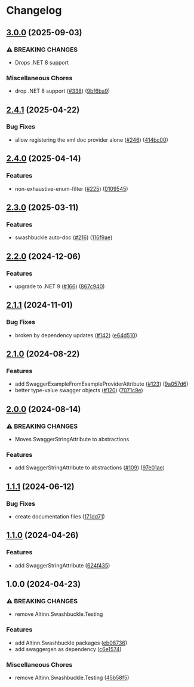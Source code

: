 # Changelog

## [3.0.0](https://github.com/Altinn/altinn-authorization-utils/compare/Altinn.Swashbuckle-v2.4.1...Altinn.Swashbuckle-v3.0.0) (2025-09-03)


### ⚠ BREAKING CHANGES

* Drops .NET 8 support

### Miscellaneous Chores

* drop .NET 8 support ([#338](https://github.com/Altinn/altinn-authorization-utils/issues/338)) ([9bf6ba9](https://github.com/Altinn/altinn-authorization-utils/commit/9bf6ba91a57f9520cedd9611cb4a15b130903df3))

## [2.4.1](https://github.com/Altinn/altinn-authorization-utils/compare/Altinn.Swashbuckle-v2.4.0...Altinn.Swashbuckle-v2.4.1) (2025-04-22)


### Bug Fixes

* allow registering the xml doc provider alone ([#246](https://github.com/Altinn/altinn-authorization-utils/issues/246)) ([414bc00](https://github.com/Altinn/altinn-authorization-utils/commit/414bc0073a239233b729787c45d8e37217f6374d))

## [2.4.0](https://github.com/Altinn/altinn-authorization-utils/compare/Altinn.Swashbuckle-v2.3.0...Altinn.Swashbuckle-v2.4.0) (2025-04-14)


### Features

* non-exhaustive-enum-filter ([#225](https://github.com/Altinn/altinn-authorization-utils/issues/225)) ([0109545](https://github.com/Altinn/altinn-authorization-utils/commit/0109545a6a3352383c27156c12b5b2ecf6acd348))

## [2.3.0](https://github.com/Altinn/altinn-authorization-utils/compare/Altinn.Swashbuckle-v2.2.0...Altinn.Swashbuckle-v2.3.0) (2025-03-11)


### Features

* swashbuckle auto-doc ([#216](https://github.com/Altinn/altinn-authorization-utils/issues/216)) ([116f9ae](https://github.com/Altinn/altinn-authorization-utils/commit/116f9ae1b0aab024d14e63f89b54ce3cd8056589))

## [2.2.0](https://github.com/Altinn/altinn-authorization-utils/compare/Altinn.Swashbuckle-v2.1.1...Altinn.Swashbuckle-v2.2.0) (2024-12-06)


### Features

* upgrade to .NET 9 ([#166](https://github.com/Altinn/altinn-authorization-utils/issues/166)) ([867c940](https://github.com/Altinn/altinn-authorization-utils/commit/867c9400ac8fd9a37c71d0af6386fbb414523267))

## [2.1.1](https://github.com/Altinn/altinn-authorization-utils/compare/Altinn.Swashbuckle-v2.1.0...Altinn.Swashbuckle-v2.1.1) (2024-11-01)


### Bug Fixes

* broken by dependency updates ([#142](https://github.com/Altinn/altinn-authorization-utils/issues/142)) ([e64d510](https://github.com/Altinn/altinn-authorization-utils/commit/e64d510c28c9989bd538a8f090b5563e60635b0b))

## [2.1.0](https://github.com/Altinn/altinn-authorization-utils/compare/Altinn.Swashbuckle-v2.0.0...Altinn.Swashbuckle-v2.1.0) (2024-08-22)


### Features

* add SwaggerExampleFromExampleProviderAttribute ([#123](https://github.com/Altinn/altinn-authorization-utils/issues/123)) ([9a057d6](https://github.com/Altinn/altinn-authorization-utils/commit/9a057d6cbf34227b4013ceb7982730b30081d727))
* better type-value swagger objects ([#120](https://github.com/Altinn/altinn-authorization-utils/issues/120)) ([7071c9e](https://github.com/Altinn/altinn-authorization-utils/commit/7071c9e75350881ae0c43dbec56598c5a2dd2b58))

## [2.0.0](https://github.com/Altinn/altinn-authorization-utils/compare/Altinn.Swashbuckle-v1.1.1...Altinn.Swashbuckle-v2.0.0) (2024-08-14)


### ⚠ BREAKING CHANGES

* Moves SwaggerStringAttribute to abstractions

### Features

* add SwaggerStringAttribute to abstractions ([#109](https://github.com/Altinn/altinn-authorization-utils/issues/109)) ([97e01ae](https://github.com/Altinn/altinn-authorization-utils/commit/97e01ae3184ade6df375e8cb2459e829599c30eb))

## [1.1.1](https://github.com/Altinn/altinn-authorization-utils/compare/Altinn.Swashbuckle-v1.1.0...Altinn.Swashbuckle-v1.1.1) (2024-06-12)


### Bug Fixes

* create documentation files ([171dd71](https://github.com/Altinn/altinn-authorization-utils/commit/171dd7120ab70c8c5629224e6e7a2380ad827306))

## [1.1.0](https://github.com/Altinn/altinn-authorization-utils/compare/Altinn.Swashbuckle-v1.0.0...Altinn.Swashbuckle-v1.1.0) (2024-04-26)


### Features

* add SwaggerStringAttribute ([624f435](https://github.com/Altinn/altinn-authorization-utils/commit/624f435cf0711ced5b3f5db0a470fc63cf6be553))

## 1.0.0 (2024-04-23)


### ⚠ BREAKING CHANGES

* remove Altinn.Swashbuckle.Testing

### Features

* add Altinn.Swashbuckle packages ([eb08736](https://github.com/Altinn/altinn-authorization-utils/commit/eb08736e2adacaccbd5f857d7cc8eed965da12bc))
* add swaggergen as dependency ([c6e1574](https://github.com/Altinn/altinn-authorization-utils/commit/c6e1574bbf8c8786ce74077f57fa80c507edb48a))


### Miscellaneous Chores

* remove Altinn.Swashbuckle.Testing ([45b58f5](https://github.com/Altinn/altinn-authorization-utils/commit/45b58f5c042b611bd8d026f888279dc15d8fdb59))

